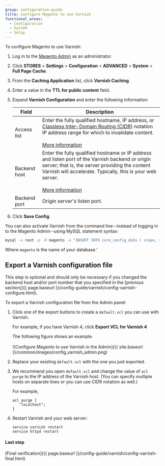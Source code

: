 ```yaml
---
group: configuration-guide
title: Configure Magento to use Varnish
functional_areas:
  - Configuration
  - System
  - Setup
---
```


To configure Magento to use Varnish:

1.	Log in to the [Magento Admin](https://glossary.magento.com/Magento-Admin) as an administrator.
2.	Click **STORES** > **Settings** > **Configuration** > **ADVANCED** > **System** > **Full Page Cache**.
3.	From the **Caching Application** list, click **Varnish Caching**.
4.	Enter a value in the **TTL for public content** field.
5.	Expand **Varnish Configuration** and enter the following information:

    |Field|Description|
    |--- |--- |
    |Access list|Enter the fully qualified hostname, IP address, or [Classless Inter-Domain Routing (CIDR)](https://www.digitalocean.com/community/tutorials/understanding-ip-addresses-subnets-and-cidr-notation-for-networking) notation IP address range for which to invalidate content.<br><br>[More information](https://www.varnish-cache.org/docs/3.0/tutorial/purging.html)|
    |Backend host|Enter the fully qualified hostname or IP address and listen port of the Varnish backend or origin server; that is, the server providing the content Varnish will accelerate. Typically, this is your web server.<br><br>[More information](https://www.varnish-cache.org/docs/trunk/users-guide/vcl-backends.html)|
    |Backend port|Origin server's listen port.|
    

6.	Click **Save Config**.


You can also activate Varnish from the command line--instead of logging in to the Magento Admin--using MySQL statement syntax:

```bash
mysql -u root -p -D magento -e "INSERT INTO core_config_data ( scope, scope_id, path, value ) VALUES ( 'default', '0', 'system/full_page_cache/caching_application', '2') ON DUPLICATE KEY UPDATE value = 2;"
```

Where `magento` is the name of your database.'

## Export a Varnish configuration file

This step is optional and should only be necessary if you changed the backend host and/or port number that you specified in the [previous section]({{ page.baseurl }}/config-guide/varnish/config-varnish-configure.html).

To export a Varnish configuration file from the Admin panel:

1.	Click one of the export buttons to create a <code>default.vcl</code> you can use with Varnish.

	For example, if you have Varnish 4, click **Export VCL for Varnish 4**

	The following figure shows an example.<br><br>
	![Configure Magento to use Varnish in the Admin]({{ site.baseurl }}/common/images/config_varnish_admin.png)

2.	Replace your existing <code>default.vcl</code> with the one you just exported.
3.	We recommend you open `default.vcl` and change the value of `acl purge` to the IP address of the Varnish host. (You can specify multiple hosts on separate lines or you can use CIDR notation as well.)

	For example,

		acl purge {
		   "localhost";
		}

4.	Restart Varnish and your web server:

		service varnish restart
		service httpd restart

#### Last step

[Final verification]({{ page.baseurl }}/config-guide/varnish/config-varnish-final.html)
